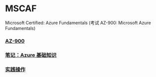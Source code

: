 # MSCAF
Microsoft Certified: Azure Fundamentals (考试 AZ-900: Microsoft Azure Fundamentals)

### [AZ-900](https://github.com/Lingggao/MSCAF/blob/master/Microsoft%20Certified%20Azure%20Fundamentals.md#microsoft-certified-azure-fundamentals)

### [笔记：Azure 基础知识](https://github.com/Lingggao/MSCAF/blob/master/Azure%20%E5%9F%BA%E7%A1%80%E7%9F%A5%E8%AF%86.md#azure-%E5%9F%BA%E7%A1%80%E7%9F%A5%E8%AF%86)

### [实践操作](https://github.com/Lingggao/MSCAF/blob/master/%E5%AE%9E%E8%B7%B5%E6%93%8D%E4%BD%9C.md#%E5%AE%9E%E8%B7%B5%E6%93%8D%E4%BD%9C)